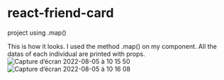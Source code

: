 # react-friend-card
project using .map()

This is how it looks. I used the method .map() on my component. All the datas of each individual are printed with props.
![Capture d’écran 2022-08-05 à 10 15 50](https://user-images.githubusercontent.com/92720413/183034607-d47ed849-8fba-40f1-a4a0-5578d63bc246.png)
![Capture d’écran 2022-08-05 à 10 16 08](https://user-images.githubusercontent.com/92720413/183034614-72d1cd4f-d37b-4b70-a434-d2db40eaf19d.png)


